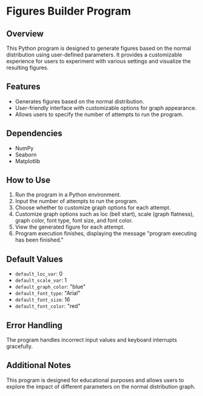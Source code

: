 <!DOCTYPE html>
<html lang="en">
<head>
    <meta charset="UTF-8">
    <meta name="viewport" content="width=device-width, initial-scale=1.0">
       <title>Figures Builder Program</title>
</head>
<body>

<h1>Figures Builder Program</h1>

<h2>Overview</h2>

<p>This Python program is designed to generate figures based on the normal distribution using user-defined parameters. It provides a customizable experience for users to experiment with various settings and visualize the resulting figures.</p>

<h2>Features</h2>

<ul>
    <li>Generates figures based on the normal distribution.</li>
    <li>User-friendly interface with customizable options for graph appearance.</li>
    <li>Allows users to specify the number of attempts to run the program.</li>
</ul>

<h2>Dependencies</h2>

<ul>
    <li>NumPy</li>
    <li>Seaborn</li>
    <li>Matplotlib</li>
</ul>

<h2>How to Use</h2>

<ol>
    <li>Run the program in a Python environment.</li>
    <li>Input the number of attempts to run the program.</li>
    <li>Choose whether to customize graph options for each attempt.</li>
    <li>Customize graph options such as loc (bell start), scale (graph flatness), graph color, font type, font size, and font color.</li>
    <li>View the generated figure for each attempt.</li>
    <li>Program execution finishes, displaying the message "program executing has been finished."</li>
</ol>

<h2>Default Values</h2>

<ul>
    <li><code>default_loc_var</code>: 0</li>
    <li><code>default_scale_var</code>: 1</li>
    <li><code>default_graph_color</code>: "blue"</li>
    <li><code>default_font_type</code>: "Arial"</li>
    <li><code>default_font_size</code>: 16</li>
    <li><code>default_font_color</code>: "red"</li>
</ul>

<h2>Error Handling</h2>

<p>The program handles incorrect input values and keyboard interrupts gracefully.</p>

<h2>Additional Notes</h2>

<p>This program is designed for educational purposes and allows users to explore the impact of different parameters on the normal distribution graph.</p>

</body>
</html>
